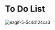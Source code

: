 # To Do List

![ezgif-5-5c4d124ca3](https://user-images.githubusercontent.com/87694150/160909447-239d96b0-16dc-491f-b689-9c6723265507.gif)
